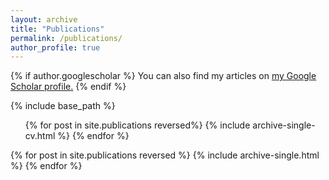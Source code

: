 ```yaml
---
layout: archive
title: "Publications"
permalink: /publications/
author_profile: true
---
```


{% if author.googlescholar %}
  You can also find my articles on <u><a href="{{author.googlescholar}}">my Google Scholar profile</a>.</u>
{% endif %}

{% include base_path %}

  <ol>{% for post in site.publications reversed%}
    {% include archive-single-cv.html %}
  {% endfor %}</ol>

{% for post in site.publications reversed %}
  {% include archive-single.html %}
{% endfor %}
